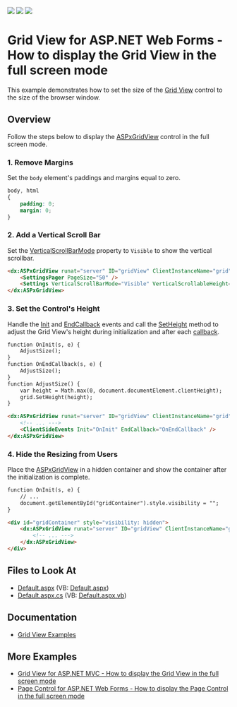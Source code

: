 <!-- default badges list -->
![](https://img.shields.io/endpoint?url=https://codecentral.devexpress.com/api/v1/VersionRange/128543594/16.1.7%2B)
[![](https://img.shields.io/badge/Open_in_DevExpress_Support_Center-FF7200?style=flat-square&logo=DevExpress&logoColor=white)](https://supportcenter.devexpress.com/ticket/details/E1081)
[![](https://img.shields.io/badge/📖_How_to_use_DevExpress_Examples-e9f6fc?style=flat-square)](https://docs.devexpress.com/GeneralInformation/403183)
<!-- default badges end -->
# Grid View for ASP.NET Web Forms - How to display the Grid View in the full screen mode

This example demonstrates how to set the size of the [Grid View](https://docs.devexpress.com/AspNet/5823/components/grid-view) control to the size of the browser window.

## Overview

Follow the steps below to display the [ASPxGridView](https://docs.devexpress.com/AspNet/DevExpress.Web.ASPxGridView) control in the full screen mode.

### 1. Remove Margins

Set the `body` element's paddings and margins equal to zero.

```css  
body, html  
{  
    padding: 0;  
    margin: 0;  
}  
``` 

### 2. Add a Vertical Scroll Bar

Set the [VerticalScrollBarMode](https://docs.devexpress.com/AspNet/DevExpress.Web.ASPxGridSettings.VerticalScrollBarMode) property to `Visible` to show the vertical scrollbar.

```aspx
<dx:ASPxGridView runat="server" ID="gridView" ClientInstanceName="grid" Width="100%" DataSourceID="ds" KeyFieldName="OrderID">
    <SettingsPager PageSize="50" />
    <Settings VerticalScrollBarMode="Visible" VerticalScrollableHeight="0" />
</dx:ASPxGridView>
```

### 3. Set the Control's Height

Handle the [Init](https://docs.microsoft.com/en-us/dotnet/api/system.web.ui.control.init?view=netframework-4.8) and [EndCallback](https://docs.devexpress.com/AspNet/js-ASPxClientGridView.EndCallback) events and call the [SetHeight](https://docs.devexpress.com/AspNet/js-ASPxClientControl.SetHeight(height)) method to adjust the Grid View's height during initialization and after each [callback](https://docs.devexpress.com/AspNet/402559/common-concepts/callbacks).

```aspx
function OnInit(s, e) {
    AdjustSize();
}
function OnEndCallback(s, e) {
    AdjustSize();
}
function AdjustSize() {
    var height = Math.max(0, document.documentElement.clientHeight);
    grid.SetHeight(height);
}

<dx:ASPxGridView runat="server" ID="gridView" ClientInstanceName="grid" Width="100%" DataSourceID="ds" KeyFieldName="OrderID">
    <!-- ... --->
    <ClientSideEvents Init="OnInit" EndCallback="OnEndCallback" />
</dx:ASPxGridView>
```

### 4. Hide the Resizing from Users

Place the [ASPxGridView](https://docs.devexpress.com/AspNet/DevExpress.Web.ASPxGridView) in a hidden container and show the container after the initialization is complete.

```aspx
function OnInit(s, e) {
    // ...
    document.getElementById("gridContainer").style.visibility = "";
}

<div id="gridContainer" style="visibility: hidden">
    <dx:ASPxGridView runat="server" ID="gridView" ClientInstanceName="grid" Width="100%" DataSourceID="ds" KeyFieldName="OrderID">
        <!-- ... --->
    </dx:ASPxGridView>
</div>
```

<!-- default file list -->

## Files to Look At

* [Default.aspx](./CS/Default.aspx) (VB: [Default.aspx](./VB/Default.aspx))
* [Default.aspx.cs](./CS/Default.aspx.cs) (VB: [Default.aspx.vb](./VB/Default.aspx.vb))

<!-- default file list end -->

## Documentation

- [Grid View Examples](https://docs.devexpress.com/AspNet/3768/components/grid-view/examples)

## More Examples

- [Grid View for ASP.NET MVC - How to display the Grid View in the full screen mode](https://supportcenter.devexpress.com/ticket/details/t830635/how-to-use-the-gridview-extension-in-full-screen-mode-100-browser-width-and-height)
- [Page Control for ASP.NET Web Forms - How to display the Page Control in the full screen mode](https://supportcenter.devexpress.com/ticket/details/t830634/how-to-use-the-aspxpagecontrol-control-in-full-screen-mode-100-browser-width-and-height)